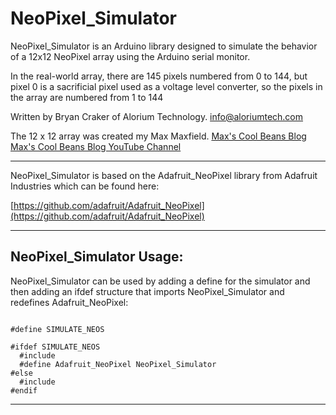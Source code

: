 # NeoPixel_Simulator

NeoPixel_Simulator is an Arduino library designed to simulate the
behavior of a 12x12 NeoPixel array using the Arduino serial monitor. 

In the real-world array, there are 145 pixels numbered from 0 to 144, but
pixel 0 is a sacrificial pixel used as a voltage level converter, so the
pixels in the array are numbered from 1 to 144

Written by Bryan Craker of Alorium Technology.
info@aloriumtech.com

The 12 x 12 array was created my Max Maxfield.
[Max's Cool Beans Blog](https://www.CliveMaxfield.com/coolbeans)
[Max's Cool Beans Blog YouTube Channel](https://www.youtube.com/channel/UCQVqp_L4hKqF1uZ3tNo5MDw)

-------------------------------------------------------------------------

NeoPixel_Simulator is based on the Adafruit_NeoPixel library from Adafruit
Industries which can be found here:

[https://github.com/adafruit/Adafruit_NeoPixel](https://github.com/adafruit/Adafruit_NeoPixel)

-------------------------------------------------------------------------

## NeoPixel_Simulator Usage:

NeoPixel_Simulator can be used by adding a define for the simulator and 
then adding an ifdef structure that  imports NeoPixel_Simulator and
redefines Adafruit_NeoPixel:

<pre><code>
#define SIMULATE_NEOS

#ifdef SIMULATE_NEOS
  #include <NeoPixel_Simulator.h>      
  #define Adafruit_NeoPixel NeoPixel_Simulator  
#else
  #include <Adafruit_NeoPixel.h>      
#endif
</code></pre>

-------------------------------------------------------------------------

